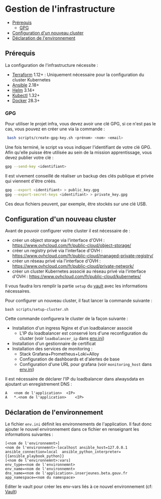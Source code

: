 # Gestion de l'infrastructure

- [Prérequis](#prérequis)
  - [GPG](#gpg)
- [Configuration d'un nouveau cluster](#configuration-dun-nouveau-dun-cluster)
- [Déclaration de l'environnement](#déclaration-de-lenvironnement)

## Prérequis

La configuration de l'infrastructure nécessite :

- [Terraform](https://developer.hashicorp.com/terraform) 1.12+ : Uniquement nécessaire pour la configuration du cluster Kubernetes
- [Ansible](https://docs.ansible.com/) 2.18+
- [Helm](https://helm.sh/) 3.14+
- [Kubectl](https://kubernetes.io/fr/docs/tasks/tools/install-kubectl/) 1.32+
- [Docker](https://docs.docker.com/) 28.3+

### GPG

Pour utiliser le projet infra, vous devez avoir une clé GPG, si ce n'est pas le cas, vous pouvez en créer une via la
commande :

```bash
 bash scripts/create-gpg-key.sh <prénom> <nom> <email>
```

Une fois terminé, le script va vous indiquer l'identifiant de votre clé GPG. Afin qu'elle puisse être utilisée au sein
de la mission apprentissage, vous devez publier votre clé :

```bash
gpg --send-key <identifiant>
```

Il est vivement conseillé de réaliser un backup des clés publique et privée qui viennent d'être créés.

```bash
gpg --export <identifiant> > public_key.gpg
gpg --export-secret-keys <identifiant> > private_key.gpg
```

Ces deux fichiers peuvent, par exemple, être stockés sur une clé USB.

## Configuration d'un nouveau cluster

Avant de pouvoir configurer votre cluster il est nécessaire de :

- créer un object storage via l'interface d'OVH : https://www.ovhcloud.com/fr/public-cloud/object-storage/
- créer un registry privé via l'interface d'OVH : https://www.ovhcloud.com/fr/public-cloud/managed-private-registry/
- créer un réseau privé via l'interface d'OVH : https://www.ovhcloud.com/fr/public-cloud/private-network/
- créer un cluster Kubernetes associé au réseau privé via l'interface d'OVH : https://www.ovhcloud.com/fr/public-cloud/kubernetes/

Il vous faudra lors remplir la partie `setup` du [vault](./vault.md) avec les informations nécessaires.

Pour configurer un nouveau cluster, il faut lancer la commande suivante :

```
bash scripts/setup-cluster.sh
```

Cette commande configurera le cluster de la façon suivante :

- Installation d'un ingress Nginx et d'un loadbalancer associé
  - L'IP du loadbalancer est conservé lors d'une reconfiguration du cluster (voir `loadbalancer_ip` dans [env.ini](/.infra/env.ini))
- Installation d'un gestionnaire de certificat
- Installation des services de monitoring :
  - Stack Grafana+Prometheus+Loki+Alloy
  - Configuration de dashboards et d'alertes de base
  - Configuration d'une URL pour grafana (voir `monitoring_host` dans [env.ini](/.infra/env.ini))

Il est nécessaire de déclarer l'IP du loadbalancer dans alwaysdata en ajoutant un enregistrement DNS :

```
A	<nom de l'application>	<IP>
A	*.<nom de l'application>	<IP>
```

## Déclaration de l'environnement

Le fichier `env.ini` définit les environnements de l'application. Il faut donc ajouter le nouvel environnement
dans ce fichier en renseignant les informations suivantes :

```
[<nom de l'environnemnt>]
<nom de l'environnemnt>-localhost ansible_host=127.0.0.1 ansible_connection=local  ansible_python_interpreter={{ansible_playbook_python}}
[<nom de l'environnemnt>:vars]
env_type=<nom de l'environnemnt>
env_name=<nom de l'environnemnt>
dns_name=<nom de l'application>.inserjeunes.beta.gouv.fr
app_namespace=<nom du namespace>
```

Editer le vault pour créer les env-vars liés à ce nouvel environnement (cf: [Vault](./vault.md))
